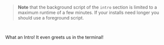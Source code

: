 
> <strong>Note</strong> that the background script of the `intro` section is limited to a maximum runtime of a few minutes. If your installs need longer you should use a foreground script.

<br>

What an Intro! It even greets us in the terminal!
